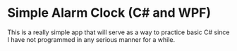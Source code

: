 # Simple Alarm Clock (C# and WPF)

This is a really simple app that will serve as a way to practice basic C# since I have not programmed in any serious manner for a while.

